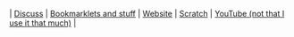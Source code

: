 | [Discuss](https://github.com/CST1229/CST1229/discussions) | [Bookmarklets and stuff](https://gist.github.com/CST1229) | [Website](https://cst1229.github.io) | [Scratch](https://scratch.mit.edu/users/CST1229) | [YouTube (not that I use it that much)](https://youtube.com/channel/UCMOtGiUfZ4kDt4xTwxzgKgA) | 
